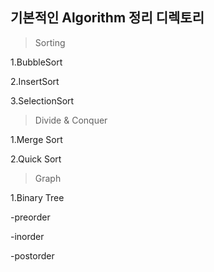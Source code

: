 기본적인  Algorithm 정리 디렉토리
--
>

>Sorting

1.BubbleSort

2.InsertSort

3.SelectionSort

>Divide & Conquer

1.Merge Sort

2.Quick Sort

>Graph

1.Binary Tree

-preorder

-inorder

-postorder


